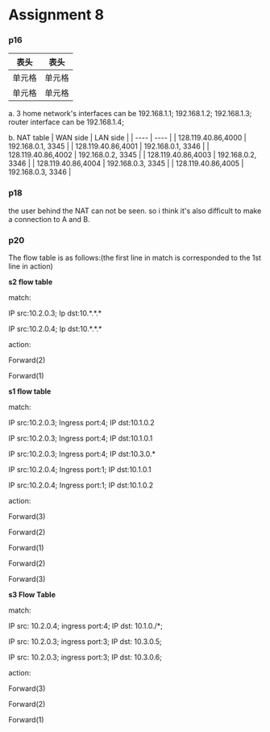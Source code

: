 # Assignment 8
### p16
|  表头   | 表头  |
|  ----  | ----  |
| 单元格  | 单元格 |
| 单元格  | 单元格 |
a. 3 home network's interfaces can be 192.168.1.1; 192.168.1.2; 192.168.1.3; router interface can be 192.168.1.4;

b. NAT table
	| WAN side | LAN side |
	| ---- | ---- |
	| 128.119.40.86,4000 | 192.168.0.1, 3345 |
	| 128.119.40.86,4001 | 192.168.0.1, 3346 |
	| 128.119.40.86,4002 | 192.168.0.2, 3345 |
	| 128.119.40.86,4003 | 192.168.0.2, 3346 |
	| 128.119.40.86,4004 | 192.168.0.3, 3345 |
	| 128.119.40.86,4005 | 192.168.0.3, 3346 |

### p18
the user behind the NAT can not be seen. so i think it's also difficult to make a connection to A and B.


### p20
The flow table is as follows:(the first line in match is corresponded to the 1st line in action)

**s2 flow table**

match:

IP src:10.2.0.3; Ip dst:10.\*.\*.*

IP src:10.2.0.4; Ip dst:10.\*.\*.*

action:

Forward(2)

Forward(1)

**s1 flow table**

match:

IP src:10.2.0.3; Ingress port:4; IP dst:10.1.0.2

IP src:10.2.0.3; Ingress port:4; IP dst:10.1.0.1

IP src:10.2.0.3; Ingress port:4; IP dst:10.3.0.\*

IP src:10.2.0.4; Ingress port:1; IP dst:10.1.0.1

IP src:10.2.0.4; Ingress port:1; IP dst:10.1.0.2

action:

Forward(3)

Forward(2)

Forward(1)

Forward(2)

Forward(3)

**s3 Flow Table**

match:

IP src: 10.2.0.4; ingress port:4; IP dst: 10.1.0./*;

IP src: 10.2.0.3; ingress port:3; IP dst: 10.3.0.5;

IP src: 10.2.0.3; ingress port:3; IP dst: 10.3.0.6;

action:

Forward(3)

Forward(2)

Forward(1)




